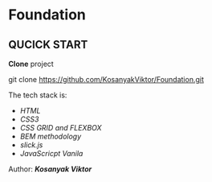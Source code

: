 Foundation
================================================================================

QUCICK START 
--------------------------------------------------------------------------------
**Clone** project 

git clone https://github.com/KosanyakViktor/Foundation.git

The tech stack is:
* *HTML*
* *CSS3*
* *CSS GRID and FLEXBOX*
* *BEM methodology*
* *slick.js*
* *JavaScricpt Vanila* 

Author: ***Kosanyak Viktor***